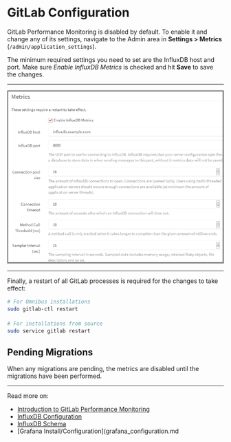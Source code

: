 # GitLab Configuration

GitLab Performance Monitoring is disabled by default. To enable it and change any of its
settings, navigate to the Admin area in **Settings > Metrics**
(`/admin/application_settings`).

The minimum required settings you need to set are the InfluxDB host and port.
Make sure _Enable InfluxDB Metrics_ is checked and hit **Save** to save the
changes.

---

![GitLab Performance Monitoring Admin Settings](img/metrics_gitlab_configuration_settings.png)

---

Finally, a restart of all GitLab processes is required for the changes to take
effect:

```bash
# For Omnibus installations
sudo gitlab-ctl restart

# For installations from source
sudo service gitlab restart
```

## Pending Migrations

When any migrations are pending, the metrics are disabled until the migrations
have been performed.

---

Read more on:

- [Introduction to GitLab Performance Monitoring](introduction.md)
- [InfluxDB Configuration](influxdb_configuration.md)
- [InfluxDB Schema](influxdb_schema.md)
- [Grafana Install/Configuration](grafana_configuration.md
